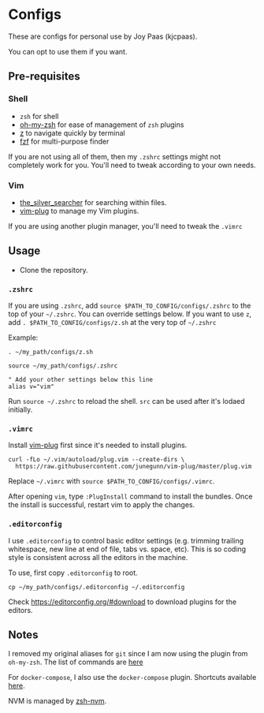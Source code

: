 # Configs

These are configs for personal use by Joy Paas (kjcpaas).

You can opt to use them if you want.

## Pre-requisites


### Shell

- `zsh` for shell
- [oh-my-zsh](https://github.com/robbyrussell/oh-my-zsh) for ease of management of `zsh` plugins
- [z](https://github.com/rupa/z) to navigate quickly by terminal
- [fzf](https://github.com/junegunn/fzf) for multi-purpose finder

If you are not using all of them, then my `.zshrc` settings might not completely work for you. You'll need to tweak according to your own needs.

### Vim

- [the_silver_searcher](https://github.com/ggreer/the_silver_searcher) for searching within files.
- [vim-plug](https://github.com/junegunn/vim-plug) to manage my Vim plugins.

If you are using another plugin manager, you'll need to tweak the `.vimrc`

## Usage

- Clone the repository.

### `.zshrc`

If you are using `.zshrc`, add `source $PATH_TO_CONFIG/configs/.zshrc` to the top of your `~/.zshrc`. You can override settings below.
If you want to use `z`, add `. $PATH_TO_CONFIG/configs/z.sh` at the very top of `~/.zshrc`

Example:
```
. ~/my_path/configs/z.sh

source ~/my_path/configs/.zshrc

" Add your other settings below this line
alias v="vim"
```

Run `source ~/.zshrc` to reload the shell. `src` can be used after it's lodaed initially.

### `.vimrc`

Install [vim-plug](https://github.com/junegunn/vim-plug) first since it's needed to install plugins.

```
curl -fLo ~/.vim/autoload/plug.vim --create-dirs \
  https://raw.githubusercontent.com/junegunn/vim-plug/master/plug.vim
```

Replace `~/.vimrc` with `source $PATH_TO_CONFIG/configs/.vimrc`.

After opening `vim`, type `:PlugInstall` command to install the bundles. Once the install is successful, restart vim to apply the changes.

### `.editorconfig`

I use `.editorconfig` to control basic editor settings (e.g. trimming trailing whitespace, new line at end of file, tabs vs. space, etc). This is so coding style is consistent across all the editors in the machine.

To use, first copy `.editorconfig` to root.

```
cp ~/my_path/configs/.editorconfig ~/.editorconfig
```

Check https://editorconfig.org/#download to download plugins for the editors.

## Notes

I removed my original aliases for `git` since I am now using the plugin from `oh-my-zsh`. The list of commands are [here](https://github.com/robbyrussell/oh-my-zsh/wiki/Plugin:git)

For `docker-compose`, I also use the `docker-compose` plugin. Shortcuts available [here](https://github.com/robbyrussell/oh-my-zsh/blob/master/plugins/docker-compose/docker-compose.plugin.zsh).

NVM is managed by [zsh-nvm](https://github.com/lukechilds/zsh-nvm).
